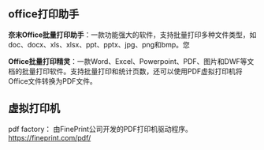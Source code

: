 ## office打印助手

**奈末Office批量打印助手**：一款功能强大的软件，支持批量打印多种文件类型，如doc、docx、xls、xlsx、ppt、pptx、jpg、png和bmp。您

**Office批量打印精灵**：一款Word、Excel、Powerpoint、PDF、图片和DWF等文档的批量打印软件。支持批量打印和统计页数，还可以使用PDF虚拟打印机将Office文件转换为PDF文件。

## 虚拟打印机

 pdf factory： 由FinePrint公司开发的PDF打印机驱动程序。https://fineprint.com/pdf/